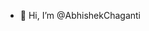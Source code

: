 - 👋 Hi, I’m @AbhishekChaganti

<!---
AbhishekChaganti/AbhishekChaganti is a ✨ special ✨ repository because its `README.md` (this file) appears on your GitHub profile.
You can click the Preview link to take a look at your changes.
--->
